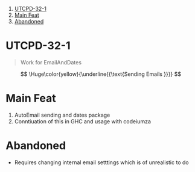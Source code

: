 
1. [UTCPD-32-1](#utcpd-32-1)
2. [Main Feat](#main-feat)
3. [Abandoned](#abandoned)


# UTCPD-32-1

> Work for EmailAndDates

$$
\Huge\color{yellow}{\underline{{\text{Sending Emails }}}}
$$


# Main Feat

1. AutoEmail sending and dates package 
2. Conntiuation of this in GHC and usage with codeiumza

# Abandoned

- Requires changing internal email setttings which is of unrealistic to do